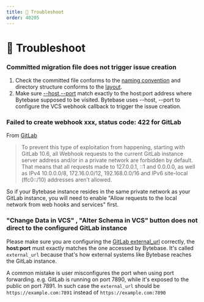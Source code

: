 ```yaml
---
title: 🐞 Troubleshoot
order: 40205
---
```


# 🐞 Troubleshoot

### Committed migration file does not trigger issue creation

1. Check the committed file conforms to the [naming convention](/docs/use-bytebase/vcs-integration/name-and-organize-schema-files) and directory structure conforms to the [layout](/docs/use-bytebase/vcs-integration/name-and-organize-schema-files#file-organization).
2. Make sure [--host](/docs/reference/command-line#host-less-than-less-than-string-greater-than-greater-than),[--port](/docs/reference/command-line#port-less-than-less-than-number-greater-than-greater-than) match exactly to the host:port address where Bytebase supposed to be visited. Bytebase uses --host, --port to configure the VCS webhook callback to trigger the issue creation.

### Failed to create webhook xxx, status code: 422 for GitLab

From [GitLab](https://docs.gitlab.com/ee/security/webhooks.html)

> To prevent this type of exploitation from happening, starting with GitLab 10.6, all Webhook requests to the current GitLab instance server address and/or in a private network are forbidden by default. That means that all requests made to 127.0.0.1, ::1 and 0.0.0.0, as well as IPv4 10.0.0.0/8, 172.16.0.0/12, 192.168.0.0/16 and IPv6 site-local (ffc0::/10) addresses aren’t allowed.

So if your Bytebase instance resides in the same private network as your GitLab instance, you will need to enable "Allow requests to the local network from web hooks and services" first.

### "Change Data in VCS" , "Alter Schema in VCS" button does not direct to the configured GitLab instance

Please make sure you are configuring the [GitLab external_url](https://docs.gitlab.com/omnibus/settings/configuration.html#configure-the-external-url-for-gitlab) correctly, the **host:port** must exactly matches the one accessed by Bytebase. It's called `external_url` because that's how external systems like Bytebase reaches the GitLab instance.

A common mistake is user misconfigures the port when using port forwarding. e.g. GitLab is running on port 7890, while it's exposed to the public on port 7891. In such case the `external_url` should be `https://example.com:7891` instead of `https://example.com:7890`
